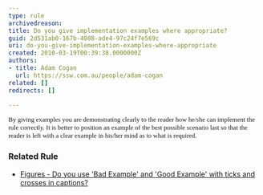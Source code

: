 ```yaml
---
type: rule
archivedreason: 
title: Do you give implementation examples where appropriate?
guid: 2d531ab0-167b-4088-ade4-97c24f7e569c
uri: do-you-give-implementation-examples-where-appropriate
created: 2010-03-19T00:39:38.0000000Z
authors:
- title: Adam Cogan
  url: https://ssw.com.au/people/adam-cogan
related: []
redirects: []

---
```


<font size="2">        <font face="Verdana">By giving examples you are demonstrating clearly to the reader how he/she can implement the rule correctly. It is better to position an example of the best possible scenario last so that the reader is left with a clear example in his/her mind as to what is required.</font></font>

<!--endintro-->

### Related Rule




* [Figures - Do you use 'Bad Example' and 'Good Example' with ticks and crosses in captions?](/figures-do-you-use-bad-example-and-good-example-with-ticks-and-crosses-in-captions)
